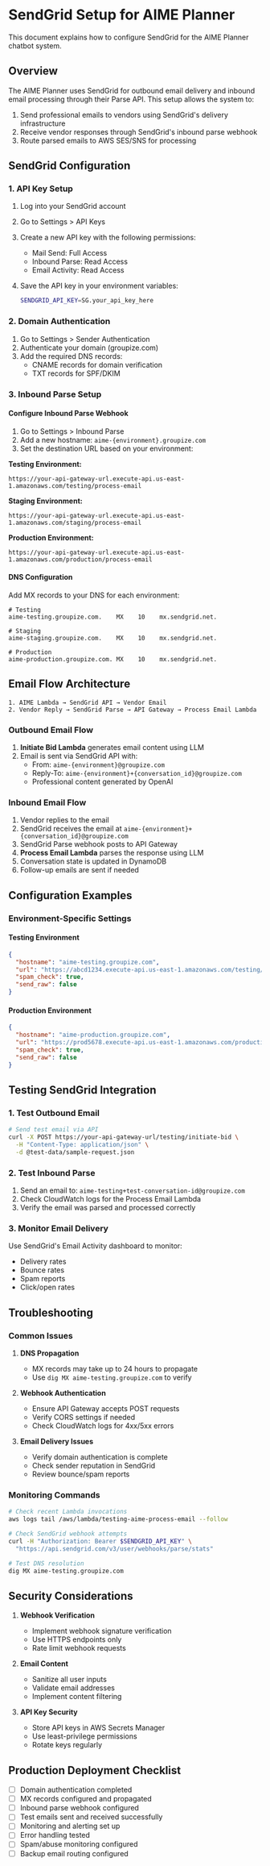 # SendGrid Setup for AIME Planner

This document explains how to configure SendGrid for the AIME Planner chatbot system.

## Overview

The AIME Planner uses SendGrid for outbound email delivery and inbound email processing through their Parse API. This setup allows the system to:

1. Send professional emails to vendors using SendGrid's delivery infrastructure
2. Receive vendor responses through SendGrid's inbound parse webhook
3. Route parsed emails to AWS SES/SNS for processing

## SendGrid Configuration

### 1. API Key Setup

1. Log into your SendGrid account
2. Go to Settings > API Keys
3. Create a new API key with the following permissions:
   - Mail Send: Full Access
   - Inbound Parse: Read Access
   - Email Activity: Read Access

4. Save the API key in your environment variables:
   ```bash
   SENDGRID_API_KEY=SG.your_api_key_here
   ```

### 2. Domain Authentication

1. Go to Settings > Sender Authentication
2. Authenticate your domain (groupize.com)
3. Add the required DNS records:
   - CNAME records for domain verification
   - TXT records for SPF/DKIM

### 3. Inbound Parse Setup

#### Configure Inbound Parse Webhook

1. Go to Settings > Inbound Parse
2. Add a new hostname: `aime-{environment}.groupize.com`
3. Set the destination URL based on your environment:

**Testing Environment:**
```
https://your-api-gateway-url.execute-api.us-east-1.amazonaws.com/testing/process-email
```

**Staging Environment:**
```
https://your-api-gateway-url.execute-api.us-east-1.amazonaws.com/staging/process-email
```

**Production Environment:**
```
https://your-api-gateway-url.execute-api.us-east-1.amazonaws.com/production/process-email
```

#### DNS Configuration

Add MX records to your DNS for each environment:

```
# Testing
aime-testing.groupize.com.    MX    10    mx.sendgrid.net.

# Staging
aime-staging.groupize.com.    MX    10    mx.sendgrid.net.

# Production
aime-production.groupize.com. MX    10    mx.sendgrid.net.
```

## Email Flow Architecture

```
1. AIME Lambda → SendGrid API → Vendor Email
2. Vendor Reply → SendGrid Parse → API Gateway → Process Email Lambda
```

### Outbound Email Flow

1. **Initiate Bid Lambda** generates email content using LLM
2. Email is sent via SendGrid API with:
   - From: `aime-{environment}@groupize.com`
   - Reply-To: `aime-{environment}+{conversation_id}@groupize.com`
   - Professional content generated by OpenAI

### Inbound Email Flow

1. Vendor replies to the email
2. SendGrid receives the email at `aime-{environment}+{conversation_id}@groupize.com`
3. SendGrid Parse webhook posts to API Gateway
4. **Process Email Lambda** parses the response using LLM
5. Conversation state is updated in DynamoDB
6. Follow-up emails are sent if needed

## Configuration Examples

### Environment-Specific Settings

#### Testing Environment
```json
{
  "hostname": "aime-testing.groupize.com",
  "url": "https://abcd1234.execute-api.us-east-1.amazonaws.com/testing/process-email",
  "spam_check": true,
  "send_raw": false
}
```

#### Production Environment
```json
{
  "hostname": "aime-production.groupize.com",
  "url": "https://prod5678.execute-api.us-east-1.amazonaws.com/production/process-email",
  "spam_check": true,
  "send_raw": false
}
```

## Testing SendGrid Integration

### 1. Test Outbound Email

```bash
# Send test email via API
curl -X POST https://your-api-gateway-url/testing/initiate-bid \
  -H "Content-Type: application/json" \
  -d @test-data/sample-request.json
```

### 2. Test Inbound Parse

1. Send an email to: `aime-testing+test-conversation-id@groupize.com`
2. Check CloudWatch logs for the Process Email Lambda
3. Verify the email was parsed and processed correctly

### 3. Monitor Email Delivery

Use SendGrid's Email Activity dashboard to monitor:
- Delivery rates
- Bounce rates
- Spam reports
- Click/open rates

## Troubleshooting

### Common Issues

1. **DNS Propagation**
   - MX records may take up to 24 hours to propagate
   - Use `dig MX aime-testing.groupize.com` to verify

2. **Webhook Authentication**
   - Ensure API Gateway accepts POST requests
   - Verify CORS settings if needed
   - Check CloudWatch logs for 4xx/5xx errors

3. **Email Delivery Issues**
   - Verify domain authentication is complete
   - Check sender reputation in SendGrid
   - Review bounce/spam reports

### Monitoring Commands

```bash
# Check recent Lambda invocations
aws logs tail /aws/lambda/testing-aime-process-email --follow

# Check SendGrid webhook attempts
curl -H "Authorization: Bearer $SENDGRID_API_KEY" \
  "https://api.sendgrid.com/v3/user/webhooks/parse/stats"

# Test DNS resolution
dig MX aime-testing.groupize.com
```

## Security Considerations

1. **Webhook Verification**
   - Implement webhook signature verification
   - Use HTTPS endpoints only
   - Rate limit webhook requests

2. **Email Content**
   - Sanitize all user inputs
   - Validate email addresses
   - Implement content filtering

3. **API Key Security**
   - Store API keys in AWS Secrets Manager
   - Use least-privilege permissions
   - Rotate keys regularly

## Production Deployment Checklist

- [ ] Domain authentication completed
- [ ] MX records configured and propagated
- [ ] Inbound parse webhook configured
- [ ] Test emails sent and received successfully
- [ ] Monitoring and alerting set up
- [ ] Error handling tested
- [ ] Spam/abuse monitoring configured
- [ ] Backup email routing configured
